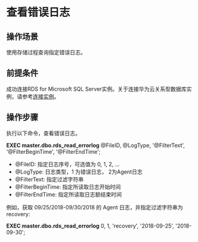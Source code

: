 # 查看错误日志<a name="TOPIC_0142028201"></a>

## 操作场景<a name="section2017718332116"></a>

使用存储过程查询指定错误日志。

## 前提条件<a name="section5491164417114"></a>

成功连接RDS for Microsoft SQL Server实例。关于连接华为云关系型数据库实例，请参考[连接实例](https://support.huaweicloud.com/qs-rds/rds_03_0007.html)。

## 操作步骤<a name="section960481991216"></a>

执行以下命令，查看错误日志。

**EXEC master.dbo.rds\_read\_errorlog**  @FileID, @LogType, '@FilterText', '@FilterBeginTime', '@FilterEndTime';

-   @FileID: 指定日志序号，可选值为 0, 1, 2, ...
-   @LogType: 日志类型，1 为错误日志， 2为Agent日志
-   @FilterText: 指定过滤字符串
-   @FilterBeginTime: 指定所读取日志开始时间
-   @FilterEndTime: 指定所读取日志额结束时间

例如，获取 09/25/2018-09/30/2018 的 Agent 日志，并指定过滤字符串为 recovery:

**EXEC master.dbo.rds\_read\_errorlog**  0, 1, 'recovery', '2018-09-25', '2018-09-30';

